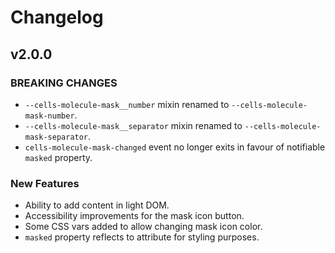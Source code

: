 # Changelog

## v2.0.0

### BREAKING CHANGES
- `--cells-molecule-mask__number` mixin renamed to `--cells-molecule-mask-number`.
- `--cells-molecule-mask__separator` mixin renamed to `--cells-molecule-mask-separator`.
- `cells-molecule-mask-changed` event no longer exits in favour of notifiable `masked` property.

### New Features
- Ability to add content in light DOM.
- Accessibility improvements for the mask icon button.
- Some CSS vars added to allow changing mask icon color.
- `masked` property reflects to attribute for styling purposes.
